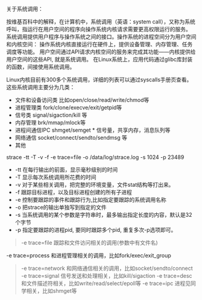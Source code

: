 关于系统调用：

按维基百科中的解释，在计算机中，系统调用（英语：system call），又称为系统呼叫，指运行在用户空间的程序向操作系统内核请求需要更高权限运行的服务。
系统调用提供用户程序与操作系统之间的接口。操作系统的进程空间分为用户空间和内核空间：
操作系统内核直接运行在硬件上，提供设备管理、内存管理、任务调度等功能。
用户空间通过API请求内核空间的服务来完成其功能——内核提供给用户空间的这些API, 就是系统调用。
在Linux系统上，应用代码通过glibc库封装的函数，间接使用系统调用。

Linux内核目前有300多个系统调用，详细的列表可以通过syscalls手册页查看。这些系统调用主要分为几类：
* 文件和设备访问类 比如open/close/read/write/chmod等
* 进程管理类 fork/clone/execve/exit/getpid等
* 信号类 signal/sigaction/kill 等
* 内存管理 brk/mmap/mlock等
* 进程间通信IPC shmget/semget * 信号量，共享内存，消息队列等
* 网络通信 socket/connect/sendto/sendmsg 等
* 其他

strace -tt -T -v -f -e trace=file -o /data/log/strace.log -s 1024 -p 23489
* -tt 在每行输出的前面，显示毫秒级别的时间
* -T 显示每次系统调用所花费的时间
* -v 对于某些相关调用，把完整的环境变量，文件stat结构等打出来。
* -f 跟踪目标进程，以及目标进程创建的所有子进程
* -e 控制要跟踪的事件和跟踪行为,比如指定要跟踪的系统调用名称 
* -o 把strace的输出单独写到指定的文件
* -s 当系统调用的某个参数是字符串时，最多输出指定长度的内容，默认是32个字节
* -p 指定要跟踪的进程pid, 要同时跟踪多个pid, 重复多次-p选项即可。

> -e trace=file     跟踪和文件访问相关的调用(参数中有文件名)

-e trace=process  和进程管理相关的调用，比如fork/exec/exit_group
> -e trace=network  和网络通信相关的调用，比如socket/sendto/connect
> -e trace=signal    信号发送和处理相关，比如kill/sigaction
> -e trace=desc  和文件描述符相关，比如write/read/select/epoll等
> -e trace=ipc 进程见同学相关，比如shmget等
